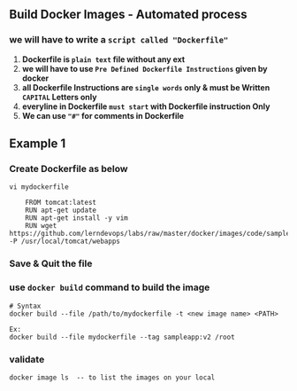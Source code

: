 ## Build Docker Images - Automated process

### we will have to write a `script called "Dockerfile"`

1. **Dockerfile is `plain text` file without any ext** 
2. **we will have to use `Pre Defined Dockerfile Instructions` given by docker**
3. **all Dockerfile Instructions are `single words` only & must be Written `CAPITAL` Letters only**
4. **everyline in Dockerfile `must start` with Dockerfile instruction Only**
5. **We can use `"#"` for comments in Dockerfile**


## Example 1

### Create Dockerfile as below 
```
vi mydockerfile
    
    FROM tomcat:latest
    RUN apt-get update 
    RUN apt-get install -y vim 
    RUN wget https://github.com/lerndevops/labs/raw/master/docker/images/code/sampleapp.war -P /usr/local/tomcat/webapps
```
### Save & Quit the file 
### use `docker build` command to build the image 
```
# Syntax 
docker build --file /path/to/mydockerfile -t <new image name> <PATH>

Ex: 
docker build --file mydockerfile --tag sampleapp:v2 /root
```
### validate 
```
docker image ls  -- to list the images on your local
```